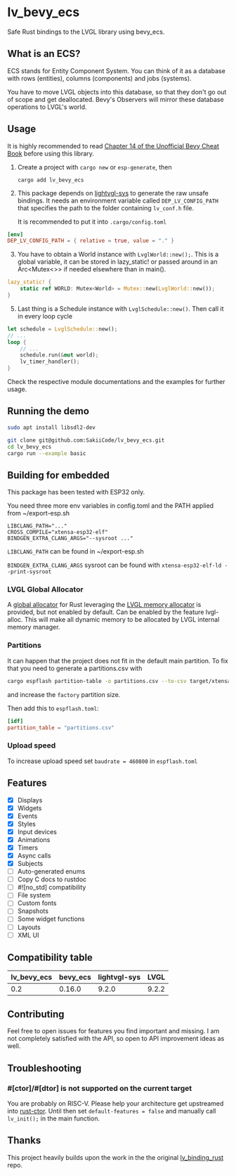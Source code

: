 # lv_bevy_ecs

Safe Rust bindings to the LVGL library using bevy_ecs.

## What is an ECS?

ECS stands for Entity Component System. You can think of it as a database with rows (entities),
columns (components) and jobs (systems).

You have to move LVGL objects into this database,
so that they don't go out of scope and get deallocated. Bevy's Observers will mirror these database operations to LVGL's world.

## Usage

It is highly recommended to read [Chapter 14 of the Unofficial Bevy Cheat Book](https://bevy-cheatbook.github.io/programming.html) before using this library.

1.  Create a project with `cargo new` or `esp-generate`, then

        cargo add lv_bevy_ecs

2.  This package depends on [lightvgl-sys](https://github.com/SakiiCode/lightvgl-sys) to generate the raw unsafe bindings.
    It needs an environment variable called `DEP_LV_CONFIG_PATH` that specifies the path to the folder containing `lv_conf.h` file.

    It is recommended to put it into `.cargo/config.toml`

```toml
[env]
DEP_LV_CONFIG_PATH = { relative = true, value = "." }
```

3. You have to obtain a World instance with `LvglWorld::new();`.
   This is a global variable, it can be stored in lazy_static! or passed around in an Arc<Mutex<>> if needed elsewhere than in main().

```rust
lazy_static! {
    static ref WORLD: Mutex<World> = Mutex::new(LvglWorld::new());
}
```

5. Last thing is a Schedule instance with `LvglSchedule::new()`. Then call it in every loop cycle

```rust
let schedule = LvglSchedule::new();
// ...
loop {
    // ...
    schedule.run(&mut world);
    lv_timer_handler();
}

```

Check the respective module documentations and the examples for further usage.

## Running the demo

```sh
sudo apt install libsdl2-dev

git clone git@github.com:SakiiCode/lv_bevy_ecs.git
cd lv_bevy_ecs
cargo run --example basic
```

## Building for embedded

This package has been tested with ESP32 only.

You need three more env variables in config.toml and the PATH applied from ~/export-esp.sh

```
LIBCLANG_PATH="..."
CROSS_COMPILE="xtensa-esp32-elf"
BINDGEN_EXTRA_CLANG_ARGS="--sysroot ..."
```

`LIBCLANG_PATH` can be found in ~/export-esp.sh

`BINDGEN_EXTRA_CLANG_ARGS` sysroot can be found with `xtensa-esp32-elf-ld --print-sysroot`

### LVGL Global Allocator

A [global allocator](https://doc.rust-lang.org/std/alloc/trait.GlobalAlloc.html) for Rust leveraging the [LVGL memory allocator](https://github.com/lvgl/lvgl/blob/master/src/misc/lv_mem.h) is provided, but not enabled by default.
Can be enabled by the feature lvgl-alloc. This will make all dynamic memory to be allocated by LVGL internal memory manager.

### Partitions

It can happen that the project does not fit in the default main partition. To fix that you need to generate a partitions.csv with

```sh
cargo espflash partition-table -o partitions.csv --to-csv target/xtensa-esp32-espidf/release/partition-table.bin
```

and increase the `factory` partition size.

Then add this to `espflash.toml`:

```toml
[idf]
partition_table = "partitions.csv"
```

### Upload speed

To increase upload speed set `baudrate = 460800` in `espflash.toml`

## Features

- [x] Displays
- [x] Widgets
- [x] Events
- [x] Styles
- [x] Input devices
- [x] Animations
- [x] Timers
- [x] Async calls
- [x] Subjects
- [ ] Auto-generated enums
- [ ] Copy C docs to rustdoc
- [ ] #![no_std] compatibility
- [ ] File system
- [ ] Custom fonts
- [ ] Snapshots
- [ ] Some widget functions
- [ ] Layouts
- [ ] XML UI

## Compatibility table

| lv_bevy_ecs | bevy_ecs | lightvgl-sys | LVGL  |
| ----------- | -------- | ------------ | ----- |
| 0.2         | 0.16.0   | 9.2.0        | 9.2.2 |

## Contributing

Feel free to open issues for features you find important and missing. I am not completely satisfied with the API,
so open to API improvement ideas as well.

## Troubleshooting

### #[ctor]/#[dtor] is not supported on the current target

You are probably on RISC-V. Please help your architecture get upstreamed into [rust-ctor](https://github.com/mmastrac/rust-ctor).
Until then set `default-features = false` and manually call `lv_init();` in the main function.

## Thanks

This project heavily builds upon the work in the the original [lv_binding_rust](https://github.com/lvgl/lv_binding_rust) repo.
